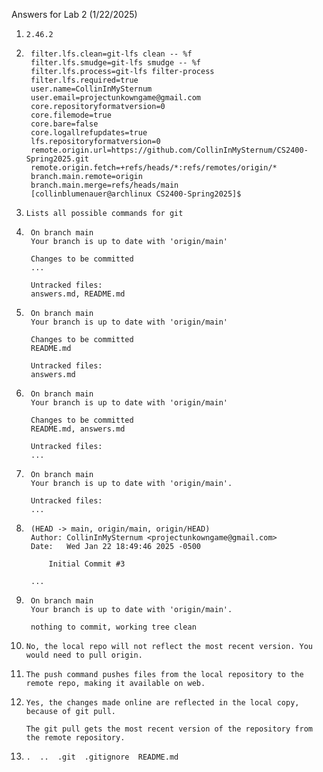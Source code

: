 Answers for Lab 2 (1/22/2025)

1. ```2.46.2```
2. ```
    filter.lfs.clean=git-lfs clean -- %f
    filter.lfs.smudge=git-lfs smudge -- %f
    filter.lfs.process=git-lfs filter-process
    filter.lfs.required=true
    user.name=CollinInMySternum
    user.email=projectunkowngame@gmail.com
    core.repositoryformatversion=0
    core.filemode=true
    core.bare=false
    core.logallrefupdates=true
    lfs.repositoryformatversion=0
    remote.origin.url=https://github.com/CollinInMySternum/CS2400-Spring2025.git
    remote.origin.fetch=+refs/heads/*:refs/remotes/origin/*
    branch.main.remote=origin
    branch.main.merge=refs/heads/main
    [collinblumenauer@archlinux CS2400-Spring2025]$
    ```

3.  ```Lists all possible commands for git ```
4. ```
    On branch main
    Your branch is up to date with 'origin/main'

    Changes to be committed
    ...

    Untracked files:
    answers.md, README.md
    ```

5. ```
    On branch main
    Your branch is up to date with 'origin/main'

    Changes to be committed
    README.md

    Untracked files:
    answers.md
    ```

6. ```
    On branch main
    Your branch is up to date with 'origin/main'

    Changes to be committed
    README.md, answers.md

    Untracked files:
    ...
    ```

7. ```
    On branch main
    Your branch is up to date with 'origin/main'.

    Untracked files:
    ...
    ```

8. ```
    (HEAD -> main, origin/main, origin/HEAD)
    Author: CollinInMySternum <projectunkowngame@gmail.com>
    Date:   Wed Jan 22 18:49:46 2025 -0500

        Initial Commit #3

    ...
    ```

9. ```
    On branch main
    Your branch is up to date with 'origin/main'.

    nothing to commit, working tree clean

    ```

10. ```
    No, the local repo will not reflect the most recent version. You would need to pull origin.
    ```
11. ```
    The push command pushes files from the local repository to the remote repo, making it available on web.
12. ```
    Yes, the changes made online are reflected in the local copy, because of git pull.

    The git pull gets the most recent version of the repository from the remote repository.
    ```

13. ```
    .  ..  .git  .gitignore  README.md
    ```